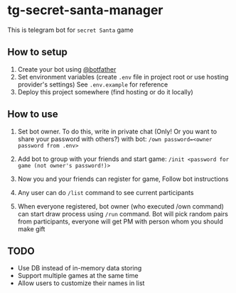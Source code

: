 # tg-secret-santa-manager

This is telegram bot for `secret Santa` game

## How to setup

1. Create your bot using [@botfather](https://telegram.me/botfather)
2. Set environment variables (create `.env` file in project root or use hosting provider's settings) See `.env.example` for reference
3. Deploy this project somewhere (find hosting or do it locally)

## How to use

1. Set bot owner. To do this, write in private chat (Only! Or you want to share your password with others?) with bot: ```/own password=<owner password from .env>```

2. Add bot to group with your friends and start game: ```/init <password for game (not owner's password!)>```

3. Now you and your friends can register for game, Follow bot instructions

4. Any user can do `/list` command to see current participants

5. When everyone registered, bot owner (who executed /own command) can start draw process using `/run` command. Bot will pick random pairs from participants, everyone will get PM with person whom you should make gift

## TODO

* Use DB instead of in-memory data storing
* Support multiple games at the same time
* Allow users to customize their names in list
